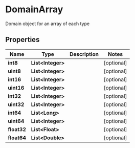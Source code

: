 

# DomainArray

Domain object for an array of each type

## Properties

Name | Type | Description | Notes
------------ | ------------- | ------------- | -------------
**int8** | **List&lt;Integer&gt;** |  |  [optional]
**uint8** | **List&lt;Integer&gt;** |  |  [optional]
**int16** | **List&lt;Integer&gt;** |  |  [optional]
**uint16** | **List&lt;Integer&gt;** |  |  [optional]
**int32** | **List&lt;Integer&gt;** |  |  [optional]
**uint32** | **List&lt;Integer&gt;** |  |  [optional]
**int64** | **List&lt;Long&gt;** |  |  [optional]
**uint64** | **List&lt;Integer&gt;** |  |  [optional]
**float32** | **List&lt;Float&gt;** |  |  [optional]
**float64** | **List&lt;Double&gt;** |  |  [optional]



